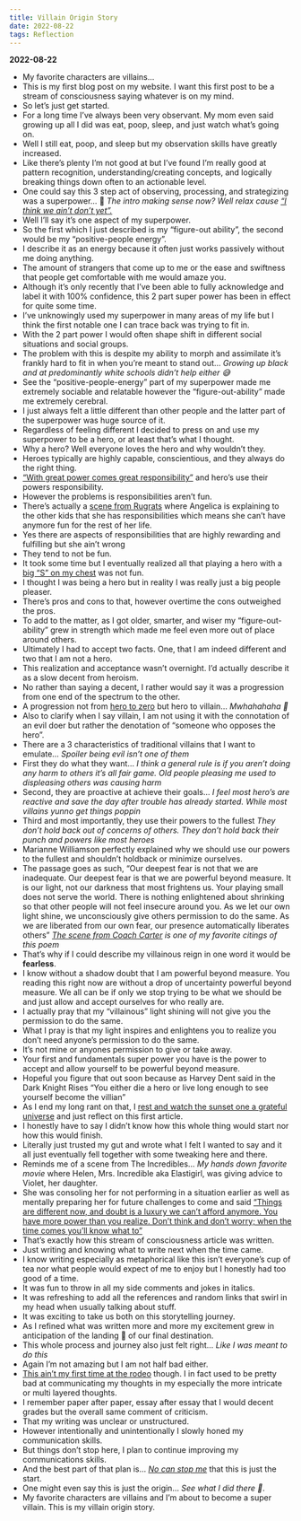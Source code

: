 ```yaml
---
title: Villain Origin Story
date: 2022-08-22
tags: Reflection
---
```


**2022-08-22**
- My favorite characters are villains… 
- This is my first blog post on my website. I want this first post to be a stream of consciousness saying whatever is on my mind. 
- So let’s just get started.
- For a long time I’ve always been very observant. My mom even said growing up all I did was eat, poop, sleep, and just watch what’s going on. 
- Well I still eat, poop, and sleep but my observation skills have greatly increased.
- Like there’s plenty I’m not good at but I’ve found I’m really good at pattern recognition, understanding/creating concepts, and logically breaking things down often to an actionable level.
- One could say this 3 step act of observing, processing, and strategizing was a superpower… 🤔 *The intro making sense now? Well relax cause [“I think we ain’t don’t yet”.](https://youtu.be/0u7hDIy1jFA)* 
- Well I’ll say it’s one aspect of my superpower. 
- So the first which I just described is my “figure-out ability”, the second would be my “positive-people energy”.
- I describe it as an energy because it often just works passively without me doing anything.
- The amount of strangers that come up to me or the ease and swiftness that people get comfortable with me would amaze you.
- Although it’s only recently that I’ve been able to fully acknowledge and label it with 100% confidence, this 2 part super power has been in effect for quite some time.
- I’ve unknowingly used my superpower in many areas of my life but I think the first notable one I can trace back was trying to fit in.
- With the 2 part power I would often shape shift in different social situations and social groups.
- The problem with this is despite my ability to morph and assimilate it’s frankly hard to fit in when you’re meant to stand out… *Growing up black and at predominantly white schools  didn’t help either 😅* 
- See the “positive-people-energy” part of my superpower made me extremely sociable and relatable however the “figure-out-ability” made me extremely cerebral.
- I just always felt a little different than other people and the latter part of the superpower was huge source of it.
- Regardless of feeling different I decided to press on and use my superpower to be a hero, or at least that’s what I thought. 
- Why a hero? Well everyone loves the hero and why wouldn’t they.
- Heroes typically are highly capable, conscientious, and they always do the right thing.
- [“With great power comes great responsibility”](https://youtu.be/_5d6rTQcU2U) and hero’s use their powers responsibility.
- However the problems is responsibilities aren’t fun.
- There’s actually a [scene from Rugrats](https://youtu.be/-AIPQHHK1o8) where Angelica is explaining to the other kids that she has responsibilities which means she can’t have anymore fun for the rest of her life.
- Yes there are aspects of responsibilities that are highly rewarding and fulfilling but she ain’t wrong
- They tend to not be fun.
- It took some time but I eventually realized all that playing a hero with a [big “S” on my chest](https://en.m.wikipedia.org/wiki/Superman) was not fun.
- I thought I was being a hero but in reality I was really just a big people pleaser.
- There’s pros and cons to that, however overtime the cons outweighed the pros.
- To add to the matter, as I got older, smarter, and wiser my “figure-out-ability” grew in strength which made me feel even more out of place around others.
- Ultimately I had to accept two facts. One, that I am indeed different and two that I am not a hero.
- This realization and acceptance wasn’t overnight. I’d actually describe it as a slow decent from heroism.
- No rather than saying a decent, I  rather would say it was a progression from one end of the spectrum to the other.
- A progression not from [hero to zero](https://youtu.be/yOL-EJZjmp0) but hero to villain… *Mwhahahaha 🤪*
- Also to clarify when I say villain, I am not using it with the connotation of an evil doer but rather the denotation of “someone who opposes the hero”.
- There are a 3 characteristics of traditional villains that I want to emulate… *Spoiler being evil isn’t one of them*
- First they do what they want… *I think a general rule is if you aren’t doing any harm to others it’s all fair game. Old people pleasing me used to displeasing others was causing harm*
- Second, they are proactive at achieve their goals… *I feel most hero’s are reactive and save the day after trouble has already started. While most villains yunno get things poppin*
- Third and most importantly, they use their powers to the fullest *They don’t hold back out of concerns of others. They don’t hold back their punch and powers like most heroes*
- Marianne Williamson perfectly explained why we should use our powers to the fullest and shouldn’t holdback or minimize ourselves.
- The passage goes as such, “Our deepest fear is not that we are inadequate. Our deepest fear is that we are powerful beyond measure. It is our light, not our darkness that most frightens us. Your playing small does not serve the world. There is nothing enlightened about shrinking so that other people will not feel insecure around you. As we let our own light shine, we unconsciously give others permission to do the same. As we are liberated from our own fear, our presence automatically liberates others” *[The scene from Coach Carter](https://youtu.be/2_fDhqRk_Ro) is one of my favorite citings of this poem*
- That’s why if I could describe my villainous reign in one word it would be **fearless**.
- I know without a shadow doubt that I am powerful beyond measure. You reading this right now are without a drop of uncertainty powerful beyond measure. We all can be if only we stop trying to be what we should be and just allow and accept ourselves for who really are.
- I actually pray that my “villainous” light shining will not give you the permission to do the same. 
- What I pray is that my light inspires and enlightens you to realize you don’t need anyone’s permission to do the same.
- It’s not mine or anyones permission to give or take away.
- Your first and fundamentals super power you have is the power to accept and allow yourself to be powerful beyond measure.
- Hopeful you figure that out soon because as Harvey Dent said in the Dark Knight Rises “You either die a hero or live long enough to see yourself become the villian”
- As I end my long rant on that, I [rest and watch the sunset one a grateful universe](https://youtu.be/fzGBRDpf5GU) and just reflect on this first article.
- I honestly have to say I didn’t know how this whole thing would start nor how this would finish. 
- Literally just trusted my gut and wrote what I felt I wanted to say and it all just eventually fell together with some tweaking here and there.
- Reminds me of a scene from The Incredibles… *My hands down favorite movie* where Helen, Mrs. Incredible aka Elastigirl, was giving advice to Violet, her daughter.
- She was consoling her for not performing in a situation earlier as well as mentally preparing her for future challenges to come and said [“Things are different now, and doubt is a luxury we can’t afford anymore. You have more power than you realize. Don’t think and don’t worry; when the time comes you’ll know what to”](https://youtu.be/dpkuw3ztPQE)
- That’s exactly how this stream of consciousness article was written.
- Just writing and knowing what to write next when the time came.
- I know writing especially as metaphorical like this isn’t everyone’s cup of tea nor what people would expect of me to enjoy but I honestly had too good of a time.
- It was fun to throw in all my side comments and jokes in italics.
- It was refreshing to add all the references and random links that  swirl in my head when usually talking about stuff.
- It was exciting to take us both on this storytelling journey. 
- As I refined what was written more and more my excitement grew in anticipation of the landing 🛬 of our final destination.
- This whole process and journey also just felt right… *Like I was meant to do this*
- Again I’m not amazing but I am not half bad either. 
-  [This ain’t my first time at the rodeo](https://youtu.be/OKn00A40uWE) though. I in fact used to be pretty bad at communicating my thoughts in my especially the more intricate or multi layered thoughts.
- I remember paper after paper, essay after essay that I would decent grades but the overall same comment of criticism.
- That my writing was unclear or unstructured.
- However intentionally and unintentionally I slowly honed my communication skills.
- But things don’t stop here, I plan to continue improving my communications skills.
- And the best part of that plan is… *[No can stop me](https://youtu.be/B4h__cWaWg8)* that this is just the start.
- One might even say this is just the origin… *See what I did there 🤭*. 
- My favorite characters are villains and I’m about to become a super villain. This is my villain origin story.